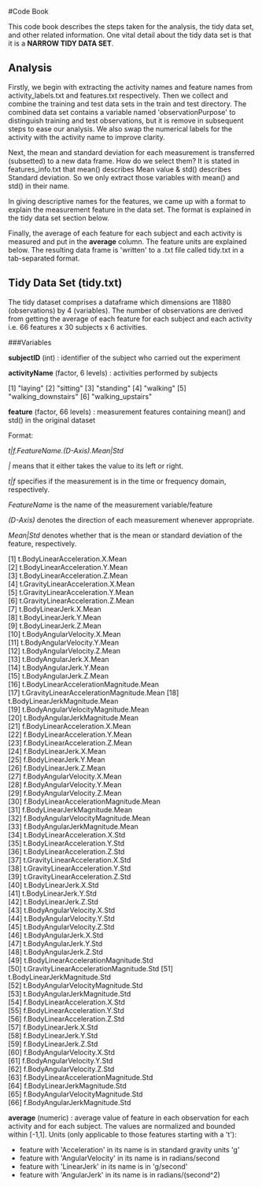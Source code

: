 #Code Book

This code book describes the steps taken for the analysis, the tidy data set, and other related information. One vital detail about the tidy data set is that it is a **NARROW TIDY DATA SET**.

## Analysis

Firstly, we begin with extracting the activity names and feature names from activity_labels.txt and features.txt respectively. Then we collect and combine the training and test data sets in the train and test directory. The combined data set contains a variable named 'observationPurpose' to distinguish training and test observations, but it is remove in subsequent steps to ease our analysis. We also swap the numerical labels for the activity with the activity name to improve clarity.

Next, the mean and standard deviation for each measurement is transferred (subsetted) to a new data frame. How do we select them? It is stated in features_info.txt that mean() describes Mean value & std() describes Standard deviation. So we only extract those variables with mean() and std() in their name.

In giving descriptive names for the features, we came up with a format to explain the measurement feature in the data set. The format is explained in the tidy data set section below.

Finally, the average of each feature for each subject and each activity is measured and put in the **average** column. The feature units are explained below. The resulting data frame is 'written' to a .txt file called tidy.txt in a tab-separated format.

## Tidy Data Set (tidy.txt)

The tidy dataset comprises a dataframe which dimensions are 11880 (observations) by 4 (variables). The number of observations are derived from getting the average of each feature for each subject and each activity i.e. 66 features x 30 subjects x 6 activities.

###Variables

**subjectID** (int) : identifier of the subject who carried out the experiment

**activityName** (factor, 6 levels) : activities performed by subjects

[1] "laying"
[2] "sitting"
[3] "standing"
[4] "walking"
[5] "walking_downstairs"
[6] "walking_upstairs" 

**feature** (factor, 66 levels) : measurement features containing mean() and std() in the original dataset

Format:

*t|f.FeatureName.(D-Axis).Mean|Std*

*|* means that it either takes the value to its left or right.

*t|f* specifies if the measurement is in the time or frequency domain, respectively.

*FeatureName* is the name of the measurement variable/feature

*(D-Axis)* denotes the direction of each measurement whenever appropriate.

*Mean|Std* denotes whether that is the mean or standard deviation of the feature, respectively.

 [1] t.BodyLinearAcceleration.X.Mean          
 [2] t.BodyLinearAcceleration.Y.Mean          
 [3] t.BodyLinearAcceleration.Z.Mean          
 [4] t.GravityLinearAcceleration.X.Mean       
 [5] t.GravityLinearAcceleration.Y.Mean       
 [6] t.GravityLinearAcceleration.Z.Mean       
 [7] t.BodyLinearJerk.X.Mean                  
 [8] t.BodyLinearJerk.Y.Mean                  
 [9] t.BodyLinearJerk.Z.Mean                  
[10] t.BodyAngularVelocity.X.Mean             
[11] t.BodyAngularVelocity.Y.Mean             
[12] t.BodyAngularVelocity.Z.Mean             
[13] t.BodyAngularJerk.X.Mean                 
[14] t.BodyAngularJerk.Y.Mean                 
[15] t.BodyAngularJerk.Z.Mean                 
[16] t.BodyLinearAccelerationMagnitude.Mean   
[17] t.GravityLinearAccelerationMagnitude.Mean
[18] t.BodyLinearJerkMagnitude.Mean           
[19] t.BodyAngularVelocityMagnitude.Mean      
[20] t.BodyAngularJerkMagnitude.Mean          
[21] f.BodyLinearAcceleration.X.Mean          
[22] f.BodyLinearAcceleration.Y.Mean          
[23] f.BodyLinearAcceleration.Z.Mean          
[24] f.BodyLinearJerk.X.Mean                  
[25] f.BodyLinearJerk.Y.Mean                  
[26] f.BodyLinearJerk.Z.Mean                  
[27] f.BodyAngularVelocity.X.Mean             
[28] f.BodyAngularVelocity.Y.Mean             
[29] f.BodyAngularVelocity.Z.Mean             
[30] f.BodyLinearAccelerationMagnitude.Mean   
[31] f.BodyLinearJerkMagnitude.Mean           
[32] f.BodyAngularVelocityMagnitude.Mean     
[33] f.BodyAngularJerkMagnitude.Mean          
[34] t.BodyLinearAcceleration.X.Std           
[35] t.BodyLinearAcceleration.Y.Std           
[36] t.BodyLinearAcceleration.Z.Std           
[37] t.GravityLinearAcceleration.X.Std        
[38] t.GravityLinearAcceleration.Y.Std        
[39] t.GravityLinearAcceleration.Z.Std        
[40] t.BodyLinearJerk.X.Std                   
[41] t.BodyLinearJerk.Y.Std                   
[42] t.BodyLinearJerk.Z.Std                   
[43] t.BodyAngularVelocity.X.Std              
[44] t.BodyAngularVelocity.Y.Std              
[45] t.BodyAngularVelocity.Z.Std              
[46] t.BodyAngularJerk.X.Std                  
[47] t.BodyAngularJerk.Y.Std                  
[48] t.BodyAngularJerk.Z.Std                  
[49] t.BodyLinearAccelerationMagnitude.Std    
[50] t.GravityLinearAccelerationMagnitude.Std 
[51] t.BodyLinearJerkMagnitude.Std            
[52] t.BodyAngularVelocityMagnitude.Std       
[53] t.BodyAngularJerkMagnitude.Std           
[54] f.BodyLinearAcceleration.X.Std           
[55] f.BodyLinearAcceleration.Y.Std           
[56] f.BodyLinearAcceleration.Z.Std           
[57] f.BodyLinearJerk.X.Std                   
[58] f.BodyLinearJerk.Y.Std                   
[59] f.BodyLinearJerk.Z.Std                   
[60] f.BodyAngularVelocity.X.Std              
[61] f.BodyAngularVelocity.Y.Std              
[62] f.BodyAngularVelocity.Z.Std              
[63] f.BodyLinearAccelerationMagnitude.Std    
[64] f.BodyLinearJerkMagnitude.Std            
[65] f.BodyAngularVelocityMagnitude.Std       
[66] f.BodyAngularJerkMagnitude.Std 

**average** (numeric) : average value of feature in each observation for each activity and for each subject.
The values are normalized and bounded within [-1,1].
Units (only applicable to those features starting with a 't'):
- feature with 'Acceleration' in its name is in standard gravity units 'g' 
- feature with 'AngularVelocity' in its name is in radians/second
- feature with 'LinearJerk' in its name is in 'g/second'
- feature with 'AngularJerk' in its name is in radians/(second^2)
